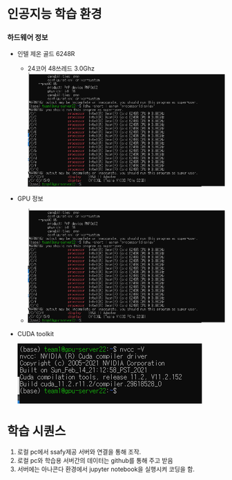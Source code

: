 # 인공지능 학습 환경

### 하드웨어 정보

- 인텔 제온 골드 6248R
  - 24코어 48쓰레드  3.0Ghz![2](README.assets/2.png)

- GPU 정보
  - ![Untitled](README.assets/1.png)

- CUDA toolkit

  ![Untitled](README.assets/3.png)

# 학습 시퀀스

1. 로컬 pc에서 ssafy제공 서버와 연결을 통해 조작.
2. 로컬 pc와 학습용 서버간의 데이터는 github를 통해 주고 받음
3. 서버에는 아나콘다 환경에서 jupyter notebook을 실행시켜 코딩을 함.